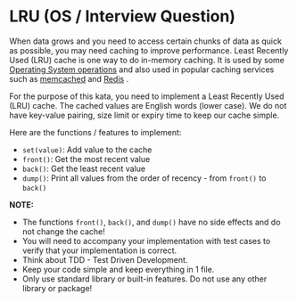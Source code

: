 # LRU (OS / Interview Question)

When data grows and you need to access certain chunks of data as quick as possible, you may need caching to improve performance. Least Recently Used (LRU) cache is one way to do in-memory caching. It is used by some [Operating System operations](http://lxr.free-electrons.com/source/mm/swap.c#L660) and also used in popular caching services such as [memcached](https://github.com/memcached/memcached/wiki/UserInternals) and [Redis](https://redis.io/topics/lru-cache) .

For the purpose of this kata, you need to implement a Least Recently Used (LRU) cache. The cached values are English words (lower case). We do not have key-value pairing, size limit or expiry time to keep our cache simple.

Here are the functions / features to implement:

* `set(value)`: Add value to the cache
* `front()`: Get the most recent value
* `back()`: Get the least recent value
* `dump()`: Print all values from the order of recency - from `front()` to `back()`

**NOTE:**

* The functions `front()`, `back()`, and `dump()` have no side effects and do not change the cache!
* You will need to accompany your implementation with test cases to verify that your implementation is correct.
* Think about TDD - Test Driven Development.
* Keep your code simple and keep everything in 1 file.
* Only use standard library or built-in features. Do not use any other library or package!
